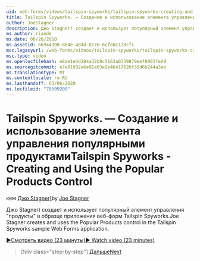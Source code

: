 ```yaml
---
uid: web-forms/videos/tailspin-spyworks/tailspin-spyworks-creating-and-using-the-popular-products-control
title: Tailspin Spyworks. — Создание и использование элемента управления "популярные продукты" | Документация Майкрософт
author: JoeStagner
description: Джо Stagner) создает и использует популярный элемент управления "продукты" в образце приложения веб-форм Tailspin Spyworks.
ms.author: riande
ms.date: 08/26/2010
ms.assetid: 66944300-804e-484d-8176-6cfe8c128cfc
msc.legacyurl: /web-forms/videos/tailspin-spyworks/tailspin-spyworks-creating-and-using-the-popular-products-control
msc.type: video
ms.openlocfilehash: e8ae1e4d284a32b9c5163a0339879eef0803fed9
ms.sourcegitcommit: e7e91932a6e91a63e2e46417626f39d6b244a3ab
ms.translationtype: MT
ms.contentlocale: ru-RU
ms.lasthandoff: 03/06/2020
ms.locfileid: "78509208"
---
```

# <a name="tailspin-spyworks---creating-and-using-the-popular-products-control"></a><span data-ttu-id="4e0f4-103">Tailspin Spyworks. — Создание и использование элемента управления популярными продуктами</span><span class="sxs-lookup"><span data-stu-id="4e0f4-103">Tailspin Spyworks - Creating and Using the Popular Products Control</span></span>

<span data-ttu-id="4e0f4-104">кем [Джо Stagner)](https://github.com/JoeStagner)</span><span class="sxs-lookup"><span data-stu-id="4e0f4-104">by [Joe Stagner](https://github.com/JoeStagner)</span></span>

<span data-ttu-id="4e0f4-105">Джо Stagner) создает и использует популярный элемент управления "продукты" в образце приложения веб-форм Tailspin Spyworks.</span><span class="sxs-lookup"><span data-stu-id="4e0f4-105">Joe Stagner creates and uses the Popular Products control in the Tailspin Spyworks sample Web Forms application.</span></span>

[<span data-ttu-id="4e0f4-106">&#9654;Смотреть видео (23 минуты)</span><span class="sxs-lookup"><span data-stu-id="4e0f4-106">&#9654; Watch video (23 minutes)</span></span>](https://channel9.msdn.com/Blogs/ASP-NET-Site-Videos/tailspin-spyworks-creating-and-using-the-popular-products-control)

> [!div class="step-by-step"]
> [<span data-ttu-id="4e0f4-107">Дальше</span><span class="sxs-lookup"><span data-stu-id="4e0f4-107">Next</span></span>](tailspin-spyworks-implementing-and-using-the-also-purchased-control.md)
